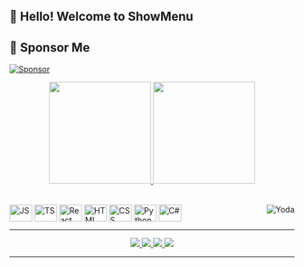 ## 👋 Hello! Welcome to **ShowMenu**

## 💖 Sponsor Me

[![Sponsor](https://img.shields.io/badge/Sponsor-%E2%9D%A4-red?style=for-the-badge)](paypal.com/paypalme/lucasoliveiram)


<div align="center">
  <a href="https://github.com/showblack9">
    <img height="180em" src="https://github-readme-stats.vercel.app/api?username=showblack9&show_icons=true&theme=dark&icon_color=ff0000&title_color=ff0000&text_color=ffffff&hide_border=true&count_private=true"/>
    <img height="180em" src="https://github-readme-stats.vercel.app/api/top-langs/?username=showblack9&layout=compact&langs_count=10&theme=dark&title_color=ff0000&text_color=ffffff&hide_border=true"/>
  </a>
</div>

<br>

<div style="display: inline_block"><br>
  <img align="center" alt="JS" height="30" width="40" src="https://cdn.jsdelivr.net/gh/devicons/devicon/icons/javascript/javascript-plain.svg">
  <img align="center" alt="TS" height="30" width="40" src="https://cdn.jsdelivr.net/gh/devicons/devicon/icons/typescript/typescript-plain.svg">
  <img align="center" alt="React" height="30" width="40" src="https://cdn.jsdelivr.net/gh/devicons/devicon/icons/react/react-original.svg">
  <img align="center" alt="HTML" height="30" width="40" src="https://cdn.jsdelivr.net/gh/devicons/devicon/icons/html5/html5-original.svg">
  <img align="center" alt="CSS" height="30" width="40" src="https://cdn.jsdelivr.net/gh/devicons/devicon/icons/css3/css3-original.svg">
  <img align="center" alt="Python" height="30" width="40" src="https://cdn.jsdelivr.net/gh/devicons/devicon/icons/python/python-original.svg">
  <img align="center" alt="C#" height="30" width="40" src="https://cdn.jsdelivr.net/gh/devicons/devicon/icons/csharp/csharp-original.svg">
  <img align="right" alt="Yoda" src="https://cdn.discordapp.com/attachments/795358919417397249/825430589581688872/hi.gif">
</div>

---

<div align="center">
  <a href="https://www.youtube.com/@show_black_" target="_blank">
    <img src="https://img.shields.io/badge/YouTube-cc0000?style=for-the-badge&logo=youtube&logoColor=white" />
  </a>
  <a href="https://instagram.com/xseven7z" target="_blank">
    <img src="https://img.shields.io/badge/Instagram-E1306C?style=for-the-badge&logo=instagram&logoColor=white" />
  </a>
  <a href="https://www.twitch.tv/show_back_" target="_blank">
    <img src="https://img.shields.io/badge/Twitch-6441a5?style=for-the-badge&logo=twitch&logoColor=white" />
  </a>
  <a href="https://discord.gg/z4WPDcu4fU" target="_blank">
    <img src="https://img.shields.io/badge/Discord-2c2f33?style=for-the-badge&logo=discord&logoColor=white" />
  </a>
</div>

---

<div align="center">
</div>

